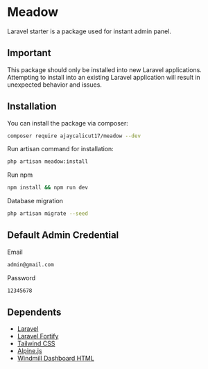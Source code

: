 # Meadow
Laravel starter is a package used for instant admin panel.

## Important
This package should only be installed into new Laravel applications. Attempting to install into an existing Laravel application will result in unexpected behavior and issues.

## Installation

You can install the package via composer:

``` bash
composer require ajaycalicut17/meadow --dev
```

Run artisan command for installation:

``` bash
php artisan meadow:install
```

Run npm

``` bash
npm install && npm run dev
```

Database migration

``` bash
php artisan migrate --seed
```

## Default Admin Credential

Email
``` bash
admin@gmail.com
```
Password
``` bash
12345678
```

## Dependents

 - [Laravel](https://laravel.com)
 - [Laravel Fortify](https://laravel.com/docs/9.x/fortify)
 - [Tailwind CSS](https://tailwindcss.com)
 - [Alpine.js](https://alpinejs.dev)
 - [Windmill Dashboard HTML](https://windmillui.com/dashboard-html)
